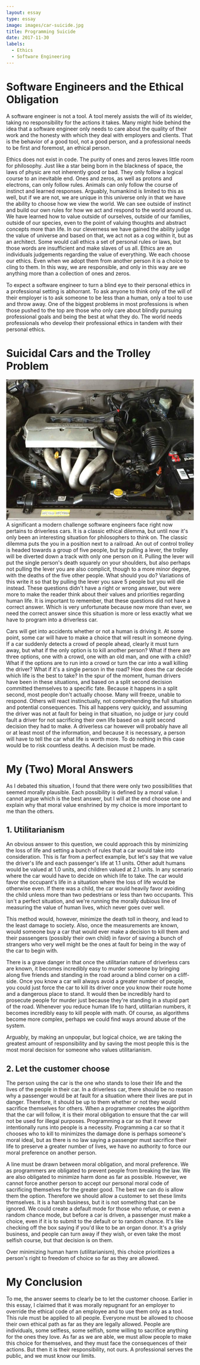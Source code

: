 ```yaml
---
layout: essay
type: essay
image: images/car-suicide.jpg
title: Programming Suicide
date: 2017-11-30
labels:
  - Ethics
  - Software Engineering
---
```

# Software Engineers and the Ethical Obligation

A software engineer is not a tool. A tool merely assists the will of its wielder, taking no responsibility for the actions it takes. Many might hide behind the idea that a software engineer only needs to care about the quality of their work and the honesty with which they deal with employers and clients. That is the behavior of a good tool, not a good person, and a professional needs to be first and foremost, an ethical person.

Ethics does not exist in code. The purity of ones and zeros leaves little room for philosophy. Just like a star being born in the blackness of space, the laws of physic are not inherently good or bad. They only follow a logical course to an inevitable end. Ones and zeros, as well as protons and electrons, can only follow rules. Animals can only follow the course of instinct and learned responses. Arguably, humankind is limited to this as well, but if we are not, we are unique in this universe only in that we have the ability to choose how we view the world. We can see outside of instinct and build our own rules for how we act and respond to the world around us. We have learned how to value outside of ourselves, outside of our families, outside of our species, even to the point of valuing thoughts and abstract concepts more than life. In our cleverness we have gained the ability judge the value of universe and based on that, we act not as a cog within it, but as an architect. Some would call ethics a set of personal rules or laws, but those words are insufficient and make slaves of us all. Ethics are an individuals judgements regarding the value of everything. We each choose our ethics. Even when we adopt them from another person it is a choice to cling to them. In this way, we are responsible, and only in this way are we anything more than a collection of ones and zeros.

To expect a software engineer to turn a blind eye to their personal ethics in a professional setting is abhorrant. To ask anyone to think only of the will of their employer is to ask someone to be less than a human, only a tool to use and throw away. One of the biggest problems in most professions is when those pushed to the top are those who only care about blindly pursuing professional goals and being the best at what they do. The world needs professionals who develop their professional ethics in tandem with their personal ethics.

# Suicidal Cars and the Trolley Problem

<img class="ui medium right floated rounded image" src="/images/car-engine.jpg">
A significant a modern challenge software engineers face right now pertains to driverless cars. It is a classic ethical dilemma, but until now it's only been an interesting situation for philosophers to think on. The classic dilemma puts the you in a position next to a railroad. An out of control trolley is headed towards a group of five people, but by pulling a lever, the trolley will be diverted down a track with only one person on it. Pulling the lever will put the single person's death squarely on your shoulders, but also perhaps not pulling the lever you are also complicit, though to a more minor degree, with the deaths of the five other people. What should you do? Variations of this write it so that by pulling the lever you save 5 people but you will die instead. These questions didn't have a right or wrong answer, but were more to make the reader think about their values and priorities regarding human life. It is important to remember, that these questions did not have a correct answer. Which is very unfortunate because now more than ever, we need the correct answer since this situation is more or less exactly what we have to program into a driverless car.

Cars will get into accidents whether or not a human is driving it. At some point, some car will have to make a choice that will result in someone dying. If a car suddenly detects a crowd of people ahead, clearly it must turn away, but what if the only option is to kill another person? What if there are three options, one with a crowd, one with an old man, and one with a child? What if the options are to run into a crowd or turn the car into a wall killing the driver? What if it's a single person in the road? How does the car decide which life is the best to take? In the spur of the moment, human drivers have been in these situations, and based on a split second decision committed themselves to a specific fate. Because it happens in a split second, most people don't actually choose. Many will freeze, unable to respond. Others will react instinctually, not comprehending the full situation and potential consequences. This all happens very quickly, and assuming the driver was not at fault for being in that situation, no judge or jury could fault a driver for not sacrificing their own life based on a split second decision they had to make. A driverless car however will probably have all or at least most of the information, and because it is necessary, a person will have to tell the car what life is worth more. To do nothing in this case would be to risk countless deaths. A decision must be made.

# My (Two) Moral Answers

As I debated this situation, I found that there were only two possibilities that seemed morally plausible. Each possibility is defined by a moral value. I cannot argue which is the best answer, but I will at the end choose one and explain why that moral value enshrined by my choice is more important to me than the others.

## 1. Utilitarianism

An obvious answer to this question, we could approach this by minimizing the loss of life and setting a bunch of rules that a car would take into consideration. This is far from a perfect example, but let's say that we value the driver's life and each passenger's life at 1.1 units. Other adult humans would be valued at 1.0 units, and children valued at 2.1 units. In any scenario where the car would have to decide on which life to take. The car would favor the occupant's life in a situation where the loss of life would be otherwise even. If there was a child, the car would heavily favor avoiding the child unless more than two pedestrians or less than two occupants. This isn't a perfect situation, and we're running the morally dubious line of measuring the value of human lives, which never goes over well. 

This method would, however, minimize the death toll in theory, and lead to the least damage to society. Also, once the measurements are known, would someone buy a car that would ever make a decision to kill them and their passengers (possibly their own child) in favor of saving a bunch of strangers who very well might be the ones at fault for being in the way of the car to begin with. 

There is a grave danger in that once the utilitarian nature of driverless cars are known, it becomes incredibly easy to murder someone by bringing along five friends and standing in the road around a blind corner on a cliff-side. Once you know a car will always avoid a greater number of people, you could just force the car to kill its driver once you know their route home and a dangerous place to stand. It would then be incredibly hard to prosecute people for murder just because they're standing in a stupid part of the road. Whenever you reduce human life to hard, utilitarian numbers, it becomes incredibly easy to kill people with math. Of course, as algorithms become more complex, perhaps we could find ways around abuse of the system. 

Arguably, by making an unpopular, but logical choice, we are taking the greatest amount of responsibility and by saving the most people this is the most moral decision for someone who values utilitarianism.

## 2. Let the customer choose

The person using the car is the one who stands to lose their life and the lives of the people in their car. In a driverless car, there should be no reason why a passenger would be at fault for a situation where their lives are put in danger. Therefore, it should be up to them whether or not they would sacrifice themselves for others. When a programmer creates the algorithm that the car will follow, it is their moral obligation to ensure that the car will not be used for illegal purposes. Programming a car so that it never intentionally runs into people is a necessity. Programming a car so that it chooses who to kill to minimizes the damage done is perhaps someone's moral ideal, but as there is no law saying a passenger must sacrifice their life to preserve a greater number of lives, we have no authority to force our moral preference on another person.

A line must be drawn between moral obligation, and moral preference. We as programmers are obligated to prevent people from breaking the law. We are also obligated to minimize harm done as far as possible. However, we cannot force another person to accept our personal moral code of sacrificing themselves for the greater good. The best we can do is allow them the option. Therefore we should allow a customer to set these limits themselves. It is a harsh business, but it is not something that can be ignored. We could create a default mode for those who refuse, or even a random chance mode, but before a car is driven, a passenger must make a choice, even if it is to submit to the default or to random chance. It's like checking off the box saying if you'd like to be an organ donor. It's a grisly business, and people can turn away if they wish, or even take the most selfish course, but that decision is on them.

Over minimizing human harm (utilitarianism), this choice prioritizes a person's right to freedom of choice so far as they are allowed.

# My Conclusion

To me, the answer seems to clearly be to let the customer choose. Earlier in this essay, I claimed that it was morally repugnant for an employer to override the ethical code of an employee and to use them only as a tool. This rule must be applied to all people. Everyone must be allowed to choose their own ethical path as far as they are legally allowed. People are individuals, some selfless, some selfish, some willing to sacrifice anything for the ones they love. As far as we are able, we must allow people to make this choice for themselves, and they must face the consequences of their actions. But then it is their responsibility, not ours. A professional serves the public, and we must know our limits.
